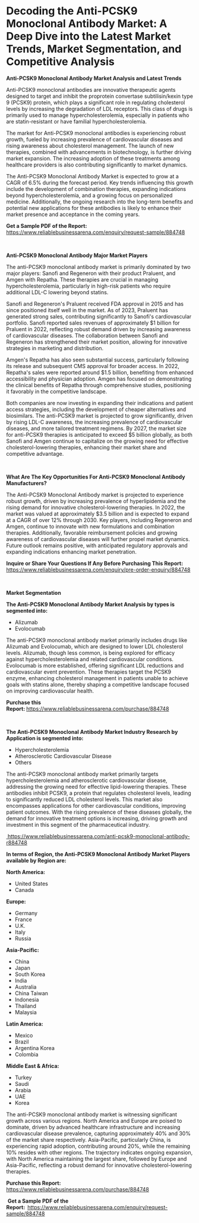 <p><h1>Decoding the Anti-PCSK9 Monoclonal Antibody Market: A Deep Dive into the Latest Market Trends, Market Segmentation, and Competitive Analysis</h1></p><p><strong>Anti-PCSK9 Monoclonal Antibody Market Analysis and Latest Trends</strong></p>
<p><p>Anti-PCSK9 monoclonal antibodies are innovative therapeutic agents designed to target and inhibit the proprotein convertase subtilisin/kexin type 9 (PCSK9) protein, which plays a significant role in regulating cholesterol levels by increasing the degradation of LDL receptors. This class of drugs is primarily used to manage hypercholesterolemia, especially in patients who are statin-resistant or have familial hypercholesterolemia.</p><p>The market for Anti-PCSK9 monoclonal antibodies is experiencing robust growth, fueled by increasing prevalence of cardiovascular diseases and rising awareness about cholesterol management. The launch of new therapies, combined with advancements in biotechnology, is further driving market expansion. The increasing adoption of these treatments among healthcare providers is also contributing significantly to market dynamics.</p><p>The Anti-PCSK9 Monoclonal Antibody Market is expected to grow at a CAGR of 6.5% during the forecast period. Key trends influencing this growth include the development of combination therapies, expanding indications beyond hypercholesterolemia, and a growing focus on personalized medicine. Additionally, the ongoing research into the long-term benefits and potential new applications for these antibodies is likely to enhance their market presence and acceptance in the coming years.</p></p>
<p><strong>Get a Sample PDF of the Report:&nbsp;</strong> <a href="https://www.reliablebusinessarena.com/enquiry/request-sample/884748?utm_campaign=3323&utm_medium=2&utm_source=Github&utm_content=ia&utm_term=19042025&utm_id=anti-pcsk9-monoclonal-antibody">https://www.reliablebusinessarena.com/enquiry/request-sample/884748</a></p>
<p>&nbsp;</p>
<p><strong>Anti-PCSK9 Monoclonal Antibody Major Market Players</strong></p>
<p><p>The anti-PCSK9 monoclonal antibody market is primarily dominated by two major players: Sanofi and Regeneron with their product Praluent, and Amgen with Repatha. These therapies are crucial in managing hypercholesterolemia, particularly in high-risk patients who require additional LDL-C lowering beyond statins.</p><p>Sanofi and Regeneron's Praluent received FDA approval in 2015 and has since positioned itself well in the market. As of 2023, Praluent has generated strong sales, contributing significantly to Sanofi's cardiovascular portfolio. Sanofi reported sales revenues of approximately $1 billion for Praluent in 2022, reflecting robust demand driven by increasing awareness of cardiovascular diseases. The collaboration between Sanofi and Regeneron has strengthened their market position, allowing for innovative strategies in marketing and distribution.</p><p>Amgen's Repatha has also seen substantial success, particularly following its release and subsequent CMS approval for broader access. In 2022, Repatha's sales were reported around $1.5 billion, benefiting from enhanced accessibility and physician adoption. Amgen has focused on demonstrating the clinical benefits of Repatha through comprehensive studies, positioning it favorably in the competitive landscape.</p><p>Both companies are now investing in expanding their indications and patient access strategies, including the development of cheaper alternatives and biosimilars. The anti-PCSK9 market is projected to grow significantly, driven by rising LDL-C awareness, the increasing prevalence of cardiovascular diseases, and more tailored treatment regimens. By 2027, the market size for anti-PCSK9 therapies is anticipated to exceed $5 billion globally, as both Sanofi and Amgen continue to capitalize on the growing need for effective cholesterol-lowering therapies, enhancing their market share and competitive advantage.</p></p>
<p>&nbsp;</p>
<p><strong>What Are The Key Opportunities For Anti-PCSK9 Monoclonal Antibody Manufacturers?</strong></p>
<p><p>The Anti-PCSK9 Monoclonal Antibody market is projected to experience robust growth, driven by increasing prevalence of hyperlipidemia and the rising demand for innovative cholesterol-lowering therapies. In 2022, the market was valued at approximately $3.5 billion and is expected to expand at a CAGR of over 12% through 2030. Key players, including Regeneron and Amgen, continue to innovate with new formulations and combination therapies. Additionally, favorable reimbursement policies and growing awareness of cardiovascular diseases will further propel market dynamics. Future outlook remains positive, with anticipated regulatory approvals and expanding indications enhancing market penetration.</p></p>
<p><strong>Inquire or Share Your Questions If Any Before Purchasing This Report:</strong> <a href="https://www.reliablebusinessarena.com/enquiry/pre-order-enquiry/884748?utm_campaign=3323&utm_medium=2&utm_source=Github&utm_content=ia&utm_term=19042025&utm_id=anti-pcsk9-monoclonal-antibody">https://www.reliablebusinessarena.com/enquiry/pre-order-enquiry/884748</a></p>
<p>&nbsp;</p>
<p><strong>Market Segmentation</strong></p>
<p><strong>The Anti-PCSK9 Monoclonal Antibody Market Analysis by types is segmented into:</strong></p>
<p><ul><li>Alizumab</li><li>Evolocumab</li></ul></p>
<p><p>The anti-PCSK9 monoclonal antibody market primarily includes drugs like Alizumab and Evolocumab, which are designed to lower LDL cholesterol levels. Alizumab, though less common, is being explored for efficacy against hypercholesterolemia and related cardiovascular conditions. Evolocumab is more established, offering significant LDL reductions and cardiovascular event prevention. These therapies target the PCSK9 enzyme, enhancing cholesterol management in patients unable to achieve goals with statins alone, thereby shaping a competitive landscape focused on improving cardiovascular health.</p></p>
<p><strong>Purchase this Report:&nbsp;</strong><a href="https://www.reliablebusinessarena.com/purchase/884748?utm_campaign=3323&utm_medium=2&utm_source=Github&utm_content=ia&utm_term=19042025&utm_id=anti-pcsk9-monoclonal-antibody">https://www.reliablebusinessarena.com/purchase/884748</a></p>
<p>&nbsp;</p>
<p><strong>The Anti-PCSK9 Monoclonal Antibody Market Industry Research by Application is segmented into:</strong></p>
<p><ul><li>Hypercholesterolemia</li><li>Atherosclerotic Cardiovascular Disease</li><li>Others</li></ul></p>
<p><p>The anti-PCSK9 monoclonal antibody market primarily targets hypercholesterolemia and atherosclerotic cardiovascular disease, addressing the growing need for effective lipid-lowering therapies. These antibodies inhibit PCSK9, a protein that regulates cholesterol levels, leading to significantly reduced LDL cholesterol levels. This market also encompasses applications for other cardiovascular conditions, improving patient outcomes. With the rising prevalence of these diseases globally, the demand for innovative treatment options is increasing, driving growth and investment in this segment of the pharmaceutical industry.</p></p>
<p><a href="https://www.reliablebusinessarena.com/anti-pcsk9-monoclonal-antibody-r884748?utm_campaign=3323&utm_medium=2&utm_source=Github&utm_content=ia&utm_term=19042025&utm_id=anti-pcsk9-monoclonal-antibody">&nbsp;https://www.reliablebusinessarena.com/anti-pcsk9-monoclonal-antibody-r884748</a></p>
<p><strong>In terms of Region, the Anti-PCSK9 Monoclonal Antibody Market Players available by Region are:</strong></p>
<p>
    <p> <strong> North America: </strong>
        <ul>
            <li>United States</li>
            <li>Canada</li>
        </ul>
        </p> 
    <p> <strong> Europe: </strong>
        <ul>
            <li>Germany</li>
            <li>France</li>
            <li>U.K.</li>
            <li>Italy</li>
            <li>Russia</li>
        </ul>
        </p> 
    <p> <strong> Asia-Pacific: </strong>
        <ul>
            <li>China</li>
            <li>Japan</li>
            <li>South Korea</li>
            <li>India</li>
            <li>Australia</li>
            <li>China Taiwan</li>
            <li>Indonesia</li>
            <li>Thailand</li>
            <li>Malaysia</li>
        </ul>
        </p> 
    <p> <strong> Latin America: </strong>
        <ul>
            <li>Mexico</li>
            <li>Brazil</li>
            <li>Argentina Korea</li>
            <li>Colombia</li>
        </ul>
        </p> 
    <p> <strong> Middle East & Africa: </strong>
        <ul>
            <li>Turkey</li>
            <li>Saudi</li>
            <li>Arabia</li>
            <li>UAE</li>
            <li>Korea</li>
        </ul>
    </p>
    </p>
<p><p>The anti-PCSK9 monoclonal antibody market is witnessing significant growth across various regions. North America and Europe are poised to dominate, driven by advanced healthcare infrastructure and increasing cardiovascular disease prevalence, capturing approximately 40% and 30% of the market share respectively. Asia-Pacific, particularly China, is experiencing rapid adoption, contributing around 20%, while the remaining 10% resides with other regions. The trajectory indicates ongoing expansion, with North America maintaining the largest share, followed by Europe and Asia-Pacific, reflecting a robust demand for innovative cholesterol-lowering therapies.</p></p>
<p><strong>Purchase this Report: </strong><a href="https://www.reliablebusinessarena.com/purchase/884748?utm_campaign=3323&utm_medium=2&utm_source=Github&utm_content=ia&utm_term=19042025&utm_id=anti-pcsk9-monoclonal-antibody">https://www.reliablebusinessarena.com/purchase/884748</a></p>
<p>&nbsp;<strong>Get a Sample PDF of the Report:&nbsp;&nbsp;</strong><a href="https://www.reliablebusinessarena.com/enquiry/request-sample/884748?utm_campaign=3323&utm_medium=2&utm_source=Github&utm_content=ia&utm_term=19042025&utm_id=anti-pcsk9-monoclonal-antibody">https://www.reliablebusinessarena.com/enquiry/request-sample/884748</a></p>
<p><strong></strong></p>
<p><p></p><p></p><p></p></p>